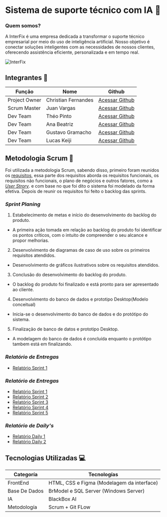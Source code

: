 # Sistema de suporte técnico com IA 🚀
 
### Quem somos?
A InterFix é uma empresa dedicada a transformar o suporte técnico empresarial por meio do uso de inteligência artificial. Nosso objetivo é conectar soluções inteligentes com as necessidades de nossos clientes, oferecendo assistência eficiente, personalizada e em tempo real.

![InterFix](https://github.com/user-attachments/assets/8aa8a096-88fa-4be4-952c-946d63ceed66)


## Integrantes 👥

Função       | Nome                | Github                                                       |
------------ | --------------------| -------------------------------------------------------------|
Project Owner| Christian Fernandes | [Acessar Github](https://github.com/ChristianFernandesLemos) |
Scrum Master | Juan Vargas         | [Acessar Github](https://github.com/RenteriaJuan)            |
Dev Team     | Théo Pinto          | [Acessar Github](https://github.com/Thorphinm)               |
Dev Team     | Ana Beatriz         | [Acessar Github](https://github.com/Anasouza2802)            |
Dev Team     |Gustavo Gramacho     | [Acessar Github](https://github.com/gramachoo)               |
Dev Team     | Lucas Keiji         | [Acessar Github](https://github.com/Lucaskeiji)              |

## Metodologia Scrum 🎯

Foi utilizada a metodologia Scrum, sabendo disso, primeiro foram reunidos os [requisitos](https://github.com/Lucaskeiji/Projetinho/blob/main/Backlog/Requisitos.txt), essa parte dos requisitos aborda os requisitos funcionais, os requisitos não funcionais, o plano de negócios e outros fatores, como a [*User Strory*](https://github.com/Lucaskeiji/Projetinho/blob/main/Backlog/User%20Story.md). e com base no que foi dito o sistema foi modelado da forma efetiva. Depois de reunir os requisitos foi feito o backlog das sprints.

### *Sprint Planing*

1. Estabelecimento de metas e início do desenvolvimento do backlog do produto.
 * A primeira ação tomada em relação ao backlog do produto foi identificar os pontos críticos, com o intuito de compreender o seu alcance e propor melhorias.

2. Desenvolvimento de diagramas de caso de uso sobre os primeiros requisitos atendidos.
 * Desenvolvimento de gráficos ilustrativos sobre os requisitos atendidos.

3. Conclusão do desenvolvimento do backlog do produto.
 * O backlog do produto foi finalizado e está pronto para ser apresentado ao cliente.

4. Desenvolvimento do banco de dados e prototipo Desktop(Modelo conceitual)
 * Inicia-se o desenvolvimento do banco de dados e do protótipo do sistema.

5. Finalização de banco de datos e prototipo Desktop.
 * A modelagem do banco de dados é concluída enquanto o protótipo tambem está em finalizando.
### *Relatório de Entregas*
- [Relatório Sprint 1](https://github.com/Lucaskeiji/Projetinho/blob/main/Scrum/Relatorio%20Sprints/Sprint1.md)
### *Relatório de Entregas*
- [Relatório Sprint 1](https://github.com/ChristianFernandesLemos/Suporte-T-cnico/blob/main/Scrum/Relatorio%20Sprints/Sprint1.md)
- [Relatório Sprint 2](https://github.com/ChristianFernandesLemos/Suporte-T-cnico/blob/main/Scrum/Relatorio%20Sprints/Sprint2.md)
- [Relatório Sprint 3](https://github.com/ChristianFernandesLemos/Suporte-T-cnico/blob/main/Scrum/Relatorio%20Sprints/Sprint3.md)
- [Relatório Sprint 4](https://github.com/ChristianFernandesLemos/Suporte-T-cnico/blob/main/Scrum/Relatorio%20Sprints/Sprint4.md)
- [Relatório Sprint 5](https://github.com/ChristianFernandesLemos/Suporte-T-cnico/blob/main/Scrum/Relatorio%20Sprints/Sprint5.md)

### *Relatório de Daily's*
- [Relatório Daily 1](https://github.com/ChristianFernandesLemos/Suporte-T-cnico/blob/main/Scrum/Relatorio%20Daily's/Daily1.md)
- [Relatório Daily 2](https://github.com/ChristianFernandesLemos/Suporte-T-cnico/blob/main/Scrum/Relatorio%20Daily's/Daily2.md)

## Tecnologias Utilizadas 💻

Categoría | Tecnologías
--------- | -------------
FrontEnd | HTML, CSS e Figma (Modelagem da interface) 
Base De Dados | BrModel e SQL Server (Windows Server)
IA | BlackBox AI
Metodología | Scrum + Git FLow 
